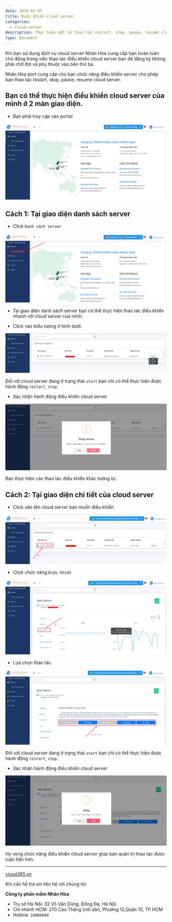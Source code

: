 ```yaml
---
date: 2019-01-05
title: Điều khiển cloud server
categories:
  - cloud-server
description: Thực hiện một số thao tác restart, stop, pause, resume cloud server
type: Document
---
```


Khi bạn sử dụng dịch vụ cloud server Nhân Hòa cung cấp bạn hoàn toàn chủ động trong việc thao tác điểu khiển cloud server bạn đã đăng ký không phải chờ đợi và phụ thuộc vào bên thứ ba.

Nhân Hòa port cung cấp cho bạn chức năng điều khiển server cho phép bạn thao tác restart, stop, pause, resume cloud server.

## Bạn có thể thực hiện điểu khiển cloud server của mình ở 2 màn giao diện.

+ Bạn phải truy cập vào portal

![](/images/img-control-cloud-server/Screenshot_600.png)

## Cách 1: Tại giao diện danh sách server

+ Click `Danh sách server`

![](/images/img-control-cloud-server/Screenshot_601.png)

+ Tại giao diện danh sách server bạn có thể thực hiện thao tác điều khiển nhanh với cloud server của mình.

+ Click vào biểu tượng ở hình dưới.

![](/images/img-control-cloud-server/Screenshot_602.png)

Đối với cloud server đang ở trạng thái `start` bạn chỉ có thể thực hiện được hành động `restart`, `stop`.  

+ Xác nhận hành động điều khiển cloud server

![](/images/img-control-cloud-server/Screenshot_603.png)

Bạn thực hiện các thao tác điều khiển khác tương tự.

## Cách 2: Tại giao diện chi tiết của cloud server

+ Click vào tên cloud server bạn muốn điều khiển

![](/images/img-control-cloud-server/Screenshot_604.png)

+ Click chức năng `Điều khiển`

![](/images/img-control-cloud-server/Screenshot_605.png)

+ Lựa chọn thao tác

![](/images/img-control-cloud-server/Screenshot_606.png)

Đối với cloud server đang ở trạng thái `start` bạn chỉ có thể thực hiện được hành động `restart`, `stop`.

+ Xác nhận hành động điều khiển cloud server

![](/images/img-control-cloud-server/Screenshot_607.png)

Hy vọng chức năng điều khiển cloud server giúp bạn quản trị thao tác được tuận tiện hơn.

---
[cloud365.vn](https://cloud365.vn/)

Khi cần hỗ trợ xin liên hệ với chúng tôi:

**Công ty phần mềm Nhân Hòa**
- Trụ sở Hà Nội: 32 Võ Văn Dũng, Đống Đa, Hà Nội
- Chi nhánh HCM: 270 Cao Thắng (nối dài), Phường 12,Quận 10, TP HCM
- Hotline: `19006680`